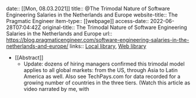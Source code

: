 date:: [[Mon, 08.03.2021]]
title:: @The Trimodal Nature of Software Engineering Salaries in the Netherlands and Europe
website-title:: The Pragmatic Engineer
item-type:: [[webpage]]
access-date:: 2022-06-28T07:04:42Z
original-title:: The Trimodal Nature of Software Engineering Salaries in the Netherlands and Europe
url:: https://blog.pragmaticengineer.com/software-engineering-salaries-in-the-netherlands-and-europe/
links:: [Local library](zotero://select/library/items/IC77EMMQ), [Web library](https://www.zotero.org/users/6520516/items/IC77EMMQ)

- [[Abstract]]
	- Update: dozens of hiring managers confirmed this trimodal model applies to all global markets: from the US, through Asia to Latin America as well. Also see TechPays.com for data recorded for a growing number of countries in the three tiers. (Watch this article as video narrated by me, with
